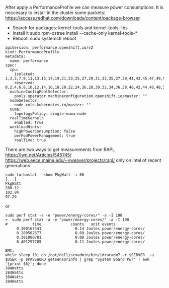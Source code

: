 After apply a PerformanceProfile we can measure power consumptions.
It is neccesary to install in the cluster some packets:
https://access.redhat.com/downloads/content/package-browser
- Search for packages: kernel-tools and kernel-tools-libs
- Install it sudo rpm-ostree install --cache-only kernel-tools-*
- Reboot: sudo systemctl reboot


```
apiVersion: performance.openshift.io/v2
kind: PerformanceProfile
metadata:
  name: performance
spec:
  cpu:
    isolated: 1,3,5,7,9,11,13,15,17,19,21,23,25,27,29,31,33,35,37,39,41,43,45,47,49,51,53,55,57,59,61,63,65,67,69,71,73,75,77,79,81,83,85,87,89,91,93,95,97,99,101,103,105,107,109,111
    reserved: 0,2,4,6,8,10,12,14,16,18,20,22,24,26,28,30,32,34,36,38,40,42,44,46,48,50,52,54,56,58,60,62,64,66,68,70,72,74,76,78,80,82,84,86,88,90,92,94,96,98,100,102,104,106,108,110
  machineConfigPoolSelector:
    pools.operator.machineconfiguration.openshift.io/master: ""
  nodeSelector:
    node-role.kubernetes.io/master: ""
  numa:
    topologyPolicy: single-numa-node
  realTimeKernel:
    enabled: true
  workloadHints:
    highPowerConsumption: false
    perPodPowerManagement: true
    realTime: true

```

There are two ways to get measurements from RAPL https://lwn.net/Articles/545745/ https://web.eece.maine.edu/~vweaver/projects/rapl/ only on intel of recent generations

```
sudo turbostat --show PkgWatt -i 60
[...]
PkgWatt
200.12
102.84
97.29
```
or

```
sudo perf stat -a -e "power/energy-cores/" -a -I 100
➜  sudo perf stat -a -e "power/energy-cores/" -a -I 100
#           time             counts   unit events
     0.100167441               0.14 Joules power/energy-cores/
     0.200502577               0.09 Joules power/energy-cores/
     0.301000781               0.08 Joules power/energy-cores/
     0.401297705               0.11 Joules power/energy-cores/
```

```
BMC:
while sleep 10; do /opt/dell/srvadmin/bin/idracadm7 -r $SERVER  -u $USER -p $PASSWORD getsensorinfo | grep "System Board Pwr" | awk '{print $6}'; done
384Watts
384Watts
384Watts
384Watts
```
